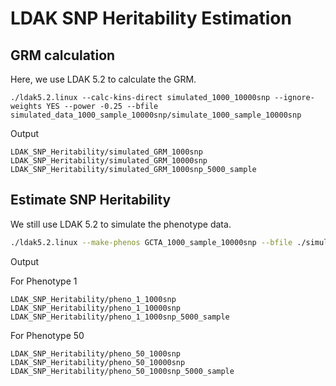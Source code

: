 # LDAK SNP Heritability Estimation

## GRM calculation 

Here, we use LDAK 5.2 to calculate the GRM.

```shell
./ldak5.2.linux --calc-kins-direct simulated_1000_10000snp --ignore-weights YES --power -0.25 --bfile simulated_data_1000_sample_10000snp/simulate_1000_sample_10000snp
```

Output

```
LDAK_SNP_Heritability/simulated_GRM_1000snp
LDAK_SNP_Heritability/simulated_GRM_10000snp
LDAK_SNP_Heritability/simulated_GRM_1000snp_5000_sample
```

## **Estimate SNP Heritability**

We still use LDAK 5.2 to simulate the phenotype data.

```bash
./ldak5.2.linux --make-phenos GCTA_1000_sample_10000snp --bfile ./simulated_data_1000_sample_10000snp/simulate_1000_sample_10000snp --ignore-weights YES --power -1 --her 0.5 --num-phenos 100 --num-causals 10000
```

Output

For Phenotype 1

```
LDAK_SNP_Heritability/pheno_1_1000snp
LDAK_SNP_Heritability/pheno_1_10000snp
LDAK_SNP_Heritability/pheno_1_1000snp_5000_sample
```

For Phenotype 50

```
LDAK_SNP_Heritability/pheno_50_1000snp
LDAK_SNP_Heritability/pheno_50_10000snp
LDAK_SNP_Heritability/pheno_50_1000snp_5000_sample
```
